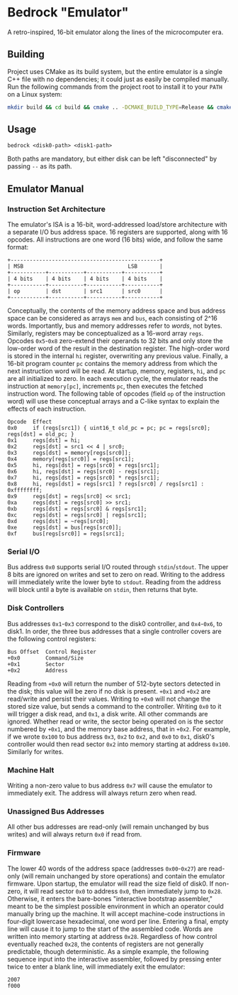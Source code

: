 # Bedrock "Emulator"

A retro-inspired, 16-bit emulator along the lines of the microcomputer era.

## Building

Project uses CMake as its build system, but the entire emulator is a single C++ file with no dependencies; it could just
as easily be compiled manually. Run the following commands from the project root to install it to your `PATH` on a Linux
system:
```bash
mkdir build && cd build && cmake .. -DCMAKE_BUILD_TYPE=Release && cmake --build . && sudo cmake --install .
```

## Usage
```
bedrock <disk0-path> <disk1-path>
```

Both paths are mandatory, but either disk can be left "disconnected" by passing `--` as its path.

## Emulator Manual

### Instruction Set Architecture
The emulator's ISA is a 16-bit, word-addressed load/store architecture with a separate I/O bus address space. 16
registers are supported, along with 16 opcodes. All instructions are one word (16 bits) wide, and follow the same
format:
```
+-----------------------------------------------+
| MSB                                 LSB       |
+-----------+-----------+-----------+-----------+
| 4 bits    | 4 bits    | 4 bits    | 4 bits    |
+-----------+-----------+-----------+-----------+
| op        | dst       | src1      | src0      |
+-----------+-----------+-----------+-----------+
```

Conceptually, the contents of the memory address space and bus address space can be considered as arrays `mem` and
`bus`, each consisting of 2^16 words. Importantly, bus and memory addresses refer to _words_, not bytes. Similarly,
registers may be conceptualized as a 16-word array `regs`. Opcodes `0x5`-`0x8` zero-extend their operands to 32 bits and
only store the low-order word of the result in the destination register. The high-order word is stored in the internal
`hi` register, overwriting any previous value. Finally, a 16-bit program counter `pc` contains the memory address from
which the next instruction word will be read. At startup, memory, registers, `hi`, and `pc` are all initialized to zero.
In each execution cycle, the emulator reads the instruction at `memory[pc]`, increments `pc`, then executes the fetched
instruction word. The following table of opcodes (field `op` of the instruction word) will use these conceptual arrays
and a C-like syntax to explain the effects of each instruction.

```
Opcode  Effect
0x0     if (regs[src1]) { uint16_t old_pc = pc; pc = regs[src0]; regs[dst] = old_pc; }
0x1     regs[dst] = hi;
0x2     regs[dst] = src1 << 4 | src0;
0x3     regs[dst] = memory[regs[src0]];
0x4     memory[regs[src0]] = regs[src1];
0x5     hi, regs[dst] = regs[src0] + regs[src1];
0x6     hi, regs[dst] = regs[src0] - regs[src1];
0x7     hi, regs[dst] = regs[src0] * regs[src1];
0x8     hi, regs[dst] = regs[src1] ? regs[src0] / regs[src1] : 0xffffffff;
0x9     regs[dst] = regs[src0] << src1;
0xa     regs[dst] = regs[src0] >> src1;
0xb     regs[dst] = regs[src0] & regs[src1];
0xc     regs[dst] = regs[src0] | regs[src1];
0xd     regs[dst] = ~regs[src0];
0xe     regs[dst] = bus[regs[src0]];
0xf     bus[regs[src0]] = regs[src1];
```

### Serial I/O
Bus address `0x0` supports serial I/O routed through `stdin`/`stdout`. The upper 8 bits are ignored on writes and set to
zero on read. Writing to the address will immediately write the lower byte to `stdout`. Reading from the address will
block until a byte is available on `stdin`, then returns that byte.

### Disk Controllers
Bus addresses `0x1`-`0x3` correspond to the disk0 controller, and `0x4`-`0x6`, to disk1. In order, the three bus
addresses that a single controller covers are the following control registers:
```
Bus Offset  Control Register
+0x0        Command/Size
+0x1        Sector
+0x2        Address
```

Reading from `+0x0` will return the number of 512-byte sectors detected in the disk; this value will be zero if no disk
is present. `+0x1` and `+0x2` are read/write and persist their values. Writing to `+0x0` will not change the stored size
value, but sends a command to the controller. Writing `0x0` to it will trigger a disk read, and `0x1`, a disk write. All
other commands are ignored. Whether read or write, the sector being operated on is the sector numbered by `+0x1`, and
the memory base address, that in `+0x2`. For example, if we wrote `0x100` to bus address `0x3`, `0x2` to `0x2`, and
`0x0` to `0x1`, disk0's controller would then read sector `0x2` into memory starting at address `0x100`. Similarly for
writes.

### Machine Halt
Writing a non-zero value to bus address `0x7` will cause the emulator to immediately exit. The address will always
return zero when read.

### Unassigned Bus Addresses
All other bus addresses are read-only (will remain unchanged by bus writes) and will always return `0x0` if read from.

### Firmware
The lower 40 words of the address space (addresses `0x00`-`0x27`) are read-only (will remain unchanged by store
operations) and contain the emulator firmware. Upon startup, the emulator will read the size field of disk0. If
non-zero, it will read sector `0x0` to address `0x0`, then immediately jump to `0x28`. Otherwise, it enters the
bare-bones "interactive bootstrap assembler," meant to be the simplest possible environment in which an operator could
manually bring up the machine. It will accept machine-code instructions in four-digit lowercase hexadecimal, one word
per line. Entering a final, empty line will cause it to jump to the start of the assembled code. Words are written into
memory starting at address `0x28`. Regardless of how control eventually reached `0x28`, the contents of registers are
not generally predictable, though deterministic. As a simple example, the following sequence input into the interactive
assembler, followed by pressing enter twice to enter a blank line, will immediately exit the emulator:
```
2007
f000
```
